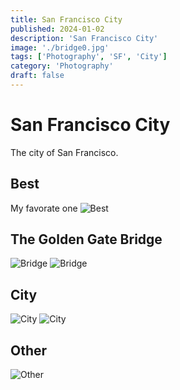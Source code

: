 ```yaml
---
title: San Francisco City
published: 2024-01-02
description: 'San Francisco City'
image: './bridge0.jpg'
tags: ['Photography', 'SF', 'City']
category: 'Photography'
draft: false 
---
```


# San Francisco City
The city of San Francisco.
## Best
My favorate one
![Best](./best.jpg)
## The Golden Gate Bridge
![Bridge](./bridge0.jpg)
![Bridge](./bridge1.jpg)    
## City
![City](./city0.jpg)
![City](./city1.jpg)
## Other
![Other](./other.jpg)
